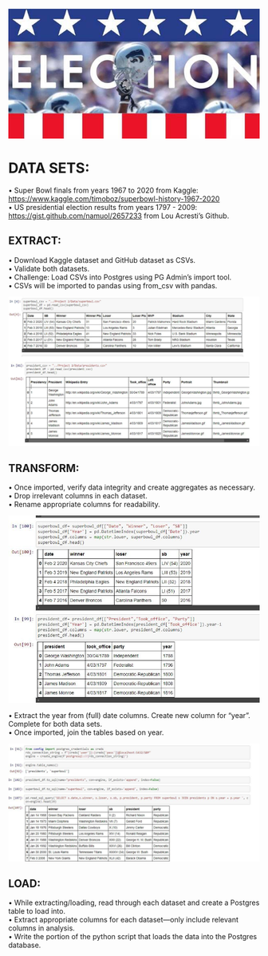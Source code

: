 
![ELECTIONS.SBWINNERS](Images/elections.jpg)

# DATA SETS:

• Super Bowl finals from years 1967 to 2020 from Kaggle: https://www.kaggle.com/timoboz/superbowl-history-1967-2020</br>
• US presidential election results from years 1797 - 2009: https://gist.github.com/namuol/2657233 from Lou Acresti’s Github.


## EXTRACT: 
• Download Kaggle dataset and GitHub dataset as CSVs.</br>
• Validate both datasets. </br>
• Challenge: Load CSVs into Postgres using PG Admin’s import tool.</br>
• CSVs will be imported to pandas using from_csv with pandas.</br>

![Images/SB1.jpg](Images/SB1.JPG)

## TRANSFORM: 
• Once imported, verify data integrity and create aggregates as necessary. </br>
• Drop irrelevant columns in each dataset.</br>
• Rename appropriate columns for readability. </br>

![Clean up](Images/CU.JPG)

• Extract the year from (full) date columns. Create new column for “year”. Complete for both data sets. </br>
• Once imported, join the tables based on year.  

![Joined](Images/Join.JPG)

## LOAD: 
• While extracting/loading, read through each dataset and create a Postgres table to load into. </br>
• Extract appropriate columns for each dataset—only include relevant columns in analysis.</br>
• Write the portion of the python script that loads the data into the Postgres database. </br>
